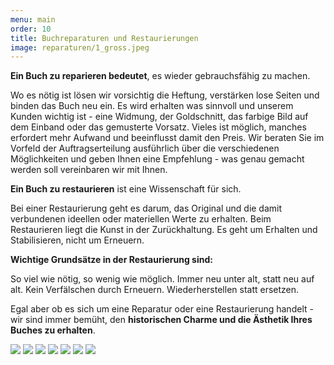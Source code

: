 ```yaml
---
menu: main
order: 10
title: Buchreparaturen und Restaurierungen
image: reparaturen/1_gross.jpeg
---
```

**Ein Buch zu reparieren bedeutet**, es wieder gebrauchsfähig zu machen.

Wo es nötig ist lösen wir vorsichtig die Heftung, verstärken lose Seiten und binden das Buch neu ein. Es wird erhalten was sinnvoll und unserem Kunden wichtig ist - eine Widmung, der Goldschnitt, das farbige Bild auf dem Einband oder das gemusterte Vorsatz. Vieles ist möglich, manches erfordert mehr Aufwand und beeinflusst damit den Preis. Wir beraten Sie im Vorfeld der Auftragserteilung ausführlich über die verschiedenen Möglichkeiten und geben Ihnen eine Empfehlung - was genau gemacht werden soll vereinbaren wir mit Ihnen.

**Ein Buch zu restaurieren** ist eine Wissenschaft für sich.

Bei einer Restaurierung geht es darum, das Original und die damit verbundenen ideellen oder materiellen Werte zu erhalten. Beim Restaurieren liegt die Kunst in der Zurückhaltung. Es geht um Erhalten und Stabilisieren, nicht um Erneuern.

**Wichtige Grundsätze in der Restaurierung sind:**

So viel wie nötig, so wenig wie möglich.
Immer neu unter alt, statt neu auf alt.
Kein Verfälschen durch Erneuern.
Wiederherstellen statt ersetzen.

Egal aber ob es sich um eine Reparatur oder eine Restaurierung handelt - wir sind immer bemüht, den **historischen Charme und die Ästhetik Ihres Buches zu erhalten**. 

![](reparaturen/2_gross.jpeg)
![](reparaturen/3_gross.jpeg)
![](reparaturen/4_gross.jpeg)
![](reparaturen/5_gross.jpeg)
![](reparaturen/6_gross.jpeg)
![](reparaturen/7_gross.jpeg)
![](reparaturen/8_gross.jpeg)